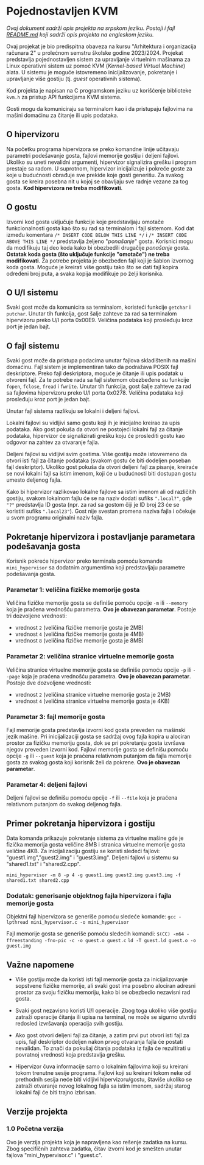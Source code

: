 # Pojednostavljen KVM
*Ovaj dokument sadrži opis projekta na srpskom jeziku. Postoji i fajl [README.md](https://github.com/nikcin18/Simplified-KVM/blob/main/README.md) koji sadrži opis projekta na engleskom jeziku.*

Ovaj projekat je bio predispitna obaveza na kursu "Arhitektura i organizacija računara 2" u prolećnom semstru školske godine 2023/2024. Projekat predstavlja pojednostavljen sistem za upravljanje virtuelnim mašinama za Linux operativni sistem uz pomoć KVM (*Kernel-based Virtual Machine*) alata. U sistemu je moguće istovremeno inicijalizovanje, pokretanje i upravljanje više gostiju (tj. *guest* operativnih sistema).

Kod projekta je napisan na C programskom jeziku uz korišćenje biblioteke `kvm.h` za pristup API funkcijama KVM sistema.

Gosti mogu da komuniciraju sa terminalom kao i da pristupaju fajlovima na mašini domaćinu za čitanje ili upis podataka.

## O hipervizoru
Na početku programa hipervizora se preko komandne linije učitavaju parametri podešavanje gosta, fajlovi memorije gostiju i deljeni fajlovi. Ukoliko su uneti nevalidni argumenti, hipervizor signalizira grešku i program prestaje sa radom. U suprotnom, hipervizor inicijalizuje i pokreće goste za koje u budućnosti obrađuje sve prekide koje gosti generišu. Za svakog gosta se kreira posebna nit u kojoj se obavljaju sve radnje vezane za tog gosta. **Kod hipervizora ne treba modifikovati**.

## O gostu
Izvorni kod gosta uključuje funkcije koje predstavljaju omotače funkcionalnosti gosta kao što su rad sa terminalom i fajl sistemom. Kod dat između komentara `/* INSERT CODE BELOW THIS LINE */` i `/* INSERT CODE ABOVE THIS LINE */` predstavlja željeno "*ponašanje*" gosta. Korisnici mogu da modifikuju taj deo koda kako bi obezbedili drugačije *ponašanje* gosta. **Ostatak koda gosta (što uključuje funkcije "omotače") ne treba modifikovati**. Za potrebe projekta je obezbeđen fajl koji je šablon izvornog koda gosta. Moguće je kreirati više gostiju tako što se dati fajl kopira određeni broj puta, a svaka kopija modifikuje po želji korisnika.

## O U/I sistemu
Svaki gost može da komunicira sa terminalom, koristeći funkcije `getchar` i  `putchar`. Unutar tih funkcija, gost šalje zahteve za rad sa terminalom hipervizoru preko U/I porta 0x00E9. Veličina podataka koji prosleđuju kroz port je jedan bajt.

## O fajl sistemu
Svaki gost može da pristupa podacima unutar fajlova skladištenih na mašini domaćinu. Fajl sistem je implementiran tako da podražava POSIX fajl deskriptore. Preko fajl deskriptora, moguće je čitanje ili upis podatak u otvoreni fajl. Za te potrebe rada sa fajl sistemom obezbeđene su funkcije `fopen`, `fclose`, `fread` i `fwrite`. Unutar tih funkcija, gost šalje zahteve za rad sa fajlovima hipervizoru preko U/I porta 0x0278. Veličina podataka koji prosleđuju kroz port je jedan bajt.

Unutar fajl sistema razlikuju se lokalni i deljeni fajlovi. 

Lokalni fajlovi su vidljivi samo gostu koji ih je inicijalno kreirao za upis podataka. Ako gost pokuša da otvori ne postojeći lokalni fajl za čitanje podataka, hipervizor će signalizirati grešku koju će proslediti gostu kao odgovor na zahtev za otvaranje fajla.

Deljeni fajlovi su vidljivi svim gostima. Više gostiju može istovremeno da otvori isti fajl za čitanje podataka (svakom gostu će biti dodeljen poseban fajl deskriptor). Ukoliko gost pokuša da otvori deljeni fajl za pisanje, kreiraće se novi lokalni fajl sa istim imenom, koji će u budućnosti biti dostupan gostu umesto deljenog fajla.

Kako bi hipervizor razlikovao lokalne fajlove sa istim imenom ali od različitih gostiju, svakom lokalnom fajlu će se na naziv dodati sufiks `".local?"`, gde `"?"` predstavlja ID gosta (npr. za rad sa gostom čiji je ID broj 23 će se koristiti sufiks `".local23"`). Gost nije svestan promena naziva fajla i očekuje u svom programu originalni naziv fajla.

## Pokretanje hipervizora i postavljanje parametara podešavanja gosta
Korisnik pokreće hipervizor preko terminala pomoću komande `mini_hypervisor` sa dodatnim argumentima koji predstavljaju parametre podešavanja gosta.

### Parametar 1: veličina fizičke memorije gosta
Veličina fizičke memorije gosta se definiše pomoću opcije `-m` ili `--memory` koja je praćena vrednošću parametra. **Ovo je obavezan parametar**. Postoje tri dozvoljene vrednosti:
- vrednost `2` (veličina fizičke memorije gosta je 2MB)
- vrednost `4` (veličina fizičke memorije gosta je 4MB)
- vrednost `8` (veličina fizičke memorije gosta je 8MB)

### Parametar 2: veličina stranice virtuelne memorije gosta
Veličina stranice virtuelne memorije gosta se definiše pomoću opcije `-p` ili `--page` koja je praćena vrednošću parametra. **Ovo je obavezan parametar**. Postoje dve dozvoljene vrednosti:
- vrednost `2` (veličina stranice virtuelne memorije gosta je 2MB)
- vrednost `4` (veličina stranice virtuelne memorije gosta je 4KB)

### Parametar 3: fajl memorije gosta
Fajl memorije gosta predstavlja izvorni kod gosta preveden na mašinski jezik mašine. Pri inicijalizaciji gosta se sadržaj ovog fajla kopira u alociran prostor za fizičku memoriju gosta, dok se pri pokretanju gosta izvršava njegov preveden izvorni kod. Fajlovi memorije gosta se definišu pomoću opcije `-g` ili `--guest` koja je praćena relativnom putanjom da fajla memorije gosta za svakog gosta koji korisnik želi da pokrene. **Ovo je obavezan parametar**.

### Parametar 4: deljeni fajlovi
Deljeni fajlovi se definišu pomoću opcije `-f` ili `--file` koja je praćena relativnom putanjom do svakog deljenog fajla.

## Primer pokretanja hipervizora i gostiju
Data komanda prikazuje pokretanje sistema za virtuelne mašine gde je fizička memorija gosta veličine 8MB i stranica virtuelne memorije gosta veličine 4KB. Za inicijalizaciju gostiju se koristi sledeći fajlovi: "guest1.img","guest2.img" i "guest3.img". Deljeni fajlovi u sistemu su "shared1.txt" i "shared2.cpp".

`mini_hypervisor -m 8 -p 4 -g guest1.img guest2.img guest3.img -f shared1.txt shared2.cpp`

### Dodatak: generisanje objektnog fajla hipervizora i fajla memorije gosta
Objektni fajl hipervizora se generiše pomoću sledeće komande:
`gcc -lpthread mini_hypervisor.c -o mini_hypervisor`

Fajl memorije gosta se generiše pomoću sledećih komandi:
`$(CC) -m64 -ffreestanding -fno-pic -c -o guest.o guest.c`
`ld -T guest.ld guest.o -o guest.img`

## Važne napomene
- Više gostiju može da koristi isti fajl memorije gosta za inicijalizovanje sopstvene fizičke memorije, ali svaki gost ima posebno alociran adresni prostor za svoju fizičku memoriju, kako bi se obezbedio nezavisni rad gosta.

- Svaki gost nezavisno koristi U/I operacije. Zbog toga ukoliko više gostiju zatraži operacije čitanja ili upisa na terminal, ne može se sigurno utvrditi redosled izvršavanja operacija svih gostiju.

- Ako gost otvori deljeni fajl za čitanje, a zatim prvi put otvori isti fajl za upis, fajl deskriptor dodeljen nakon prvog otvaranja fajla će postati nevalidan. To znači da pokušaj čitanja podataka iz fajla će rezultirati u povratnoj vrednosti koja predstavlja grešku.

- Hipervizor čuva informacije samo o lokalnim fajlovima koji su kreirani tokom trenutne sesije programa. Fajlovi koji su kreirani tokom neke od prethodnih sesija neće biti vidljivi hipervizoru/gostu, štaviše ukoliko se zatraži otvaranje novog lokalnog fajla sa istim imenom, sadržaj starog lokalni fajl će biti trajno izbrisan.

## Verzije projekta
### 1.0 Početna verzija
Ovo je verzija projekta koja je napravljena kao rešenje zadatka na kursu. Zbog specifičnih zahteva zadatka, čitav izvorni kod je smešten unutar fajlova "mini_hypervisor.c" i "guest.c".